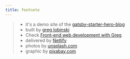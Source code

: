 ```yaml
---
title: footnote
---
```


> * it's a demo site of the [gatsby-starter-hero-blog](https://github.com/greglobinski/gatsby-starter-hero-blog)
> * built by [greg lobinski](https://www.greglobinski.com)
> * Check [Front-end web development with Greg](https://dev.greglobinski.com)
> * delivered by [Netlify](https://www.netlify.com/)
> * photos by [unsplash.com](https://unsplash.com)
> * graphic by [pixabay.com](https://pixabay.com)
